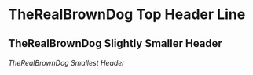 # TheRealBrownDog Top Header Line
## TheRealBrownDog Slightly Smaller Header
###### TheRealBrownDog Smallest Header
